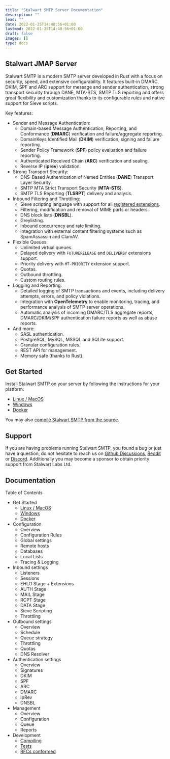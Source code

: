 ```yaml
---
title: "Stalwart SMTP Server Documentation"
description: ""
lead: ""
date: 2022-01-25T14:40:56+01:00
lastmod: 2022-01-25T14:40:56+01:00
draft: false
images: []
type: docs
---
```


## Stalwart JMAP Server

Stalwart SMTP is a modern SMTP server developed in Rust with a focus on security, speed, and extensive configurability. 
It features built-in DMARC, DKIM, SPF and ARC support for message and sender authentication, strong transport security through DANE, MTA-STS, SMTP TLS reporting and offers great flexibility and customization thanks to its configurable rules and native support for Sieve scripts.

Key features:

- Sender and Message Authentication:
  - Domain-based Message Authentication, Reporting, and Conformance (**DMARC**) verification and failure/aggregate reporting.
  - DomainKeys Identified Mail (**DKIM**) verification, signing and failure reporting.
  - Sender Policy Framework (**SPF**) policy evaluation and failure reporting.
  - Authenticated Received Chain (**ARC**) verification and sealing.
  - Reverse IP (**iprev**) validation.
- Strong Transport Security:
  - DNS-Based Authentication of Named Entities (**DANE**) Transport Layer Security.
  - SMTP MTA Strict Transport Security (**MTA-STS**).
  - SMTP TLS Reporting (**TLSRPT**) delivery and analysis.
- Inbound Filtering and Throttling:
  - Sieve scripting language with support for all [registered extensions](https://www.iana.org/assignments/sieve-extensions/sieve-extensions.xhtml).
  - Filtering, modification and removal of MIME parts or headers.
  - DNS block lists (**DNSBL**).
  - Greylisting.
  - Inbound concurrency and rate limiting.
  - Integration with external content filtering systems such as SpamAssassin and ClamAV.
- Flexible Queues:
  - Unlimited virtual queues.
  - Delayed delivery with `FUTURERELEASE` and `DELIVERBY` extensions support.
  - Priority delivery with `MT-PRIORITY` extension support.
  - Quotas.
  - Outbound throttling.
  - Custom routing rules.
- Logging and Reporting:
  - Detailed logging of SMTP transactions and events, including delivery attempts, errors, and policy violations.
  - Integration with **OpenTelemetry** to enable monitoring, tracing, and performance analysis of SMTP server operations.
  - Automatic analysis of incoming DMARC/TLS aggregate reports, DMARC/DKIM/SPF authentication failure reports as well as abuse reports.
- And more:
  - SASL authentication.
  - PostgreSQL, MySQL, MSSQL and SQLite support.
  - Granular configuration rules.
  - REST API for management.
  - Memory safe (thanks to Rust).

## Get Started

Install Stalwart SMTP on your server by following the instructions for your platform:

- [Linux / MacOS](/smtp/get-started/linux/)
- [Windows](/smtp/get-started/windows/)
- [Docker](/smtp/get-started/docker/)

You may also [compile Stalwart SMTP from the source](/smtp/development/compile/).

## Support

If you are having problems running Stalwart SMTP, you found a bug or just have a question,
do not hesitate to reach us on [Github Discussions](https://github.com/stalwartlabs/smtp-server/discussions),
[Reddit](https://www.reddit.com/r/stalwartlabs) or [Discord](https://discord.gg/jtgtCNj66U).
Additionally you may become a sponsor to obtain priority support from Stalwart Labs Ltd.

## Documentation

Table of Contents

- Get Started
  - [Linux / MacOS](/smtp/get-started/linux/)
  - [Windows](/smtp/get-started/windows/)
  - [Docker](/smtp/get-started/docker/)
- Configuration
  - Overview
  - Configuration Rules
  - Global settings
  - Remote hosts
  - Databases
  - Local Lists
  - Tracing & Logging
- Inbound settings
  - Listeners
  - Sessions
  - EHLO Stage + Extensions
  - AUTH Stage
  - MAIL Stage
  - RCPT Stage
  - DATA Stage
  - Sieve Scripting
  - Throttling
- Outbound settings
  - Overview
  - Schedule
  - Queue strategy
  - Throttling
  - Quotas
  - DNS Resolver
- Authentication settings
  - Overview
  - Signatures
  - DKIM
  - SPF
  - ARC
  - DMARC
  - IpRev
  - DNSBL
- Management
  - Overview
  - Configuration
  - Queue
  - Reports
- Development
  - [Compiling](/smtp/development/compile/)
  - [Tests](/smtp/development/test/)
  - [RFCs conformed](/smtp/development/rfc/)
